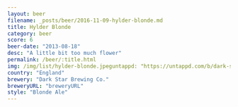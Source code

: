 ```yaml
---
layout: beer
filename: _posts/beer/2016-11-09-hylder-blonde.md
title: Hylder Blonde
category: beer
score: 6
beer-date: "2013-08-18"
desc: "A little bit too much flower"
permalink: /beer/:title.html
img: /img/list/hylder-blonde.jpeguntappd: "https://untappd.com/b/dark-star-brewing-co--hylder-blonde/49330"
country: "England"
brewery: "Dark Star Brewing Co."
breweryURL: "breweryURL"
style: "Blonde Ale"
---
```


